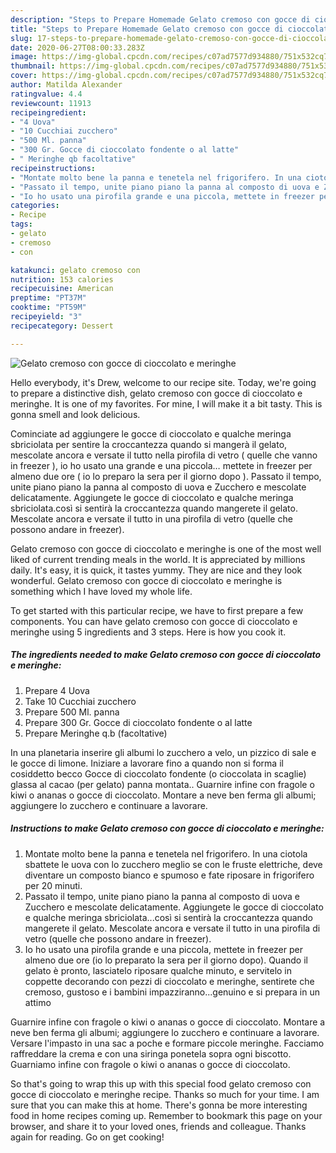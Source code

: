 ```yaml
---
description: "Steps to Prepare Homemade Gelato cremoso con gocce di cioccolato e meringhe"
title: "Steps to Prepare Homemade Gelato cremoso con gocce di cioccolato e meringhe"
slug: 17-steps-to-prepare-homemade-gelato-cremoso-con-gocce-di-cioccolato-e-meringhe
date: 2020-06-27T08:00:33.283Z
image: https://img-global.cpcdn.com/recipes/c07ad7577d934880/751x532cq70/gelato-cremoso-con-gocce-di-cioccolato-e-meringhe-recipe-main-photo.jpg
thumbnail: https://img-global.cpcdn.com/recipes/c07ad7577d934880/751x532cq70/gelato-cremoso-con-gocce-di-cioccolato-e-meringhe-recipe-main-photo.jpg
cover: https://img-global.cpcdn.com/recipes/c07ad7577d934880/751x532cq70/gelato-cremoso-con-gocce-di-cioccolato-e-meringhe-recipe-main-photo.jpg
author: Matilda Alexander
ratingvalue: 4.4
reviewcount: 11913
recipeingredient:
- "4 Uova"
- "10 Cucchiai zucchero"
- "500 Ml. panna"
- "300 Gr. Gocce di cioccolato fondente o al latte"
- " Meringhe qb facoltative"
recipeinstructions:
- "Montate molto bene la panna e tenetela nel frigorifero. In una ciotola sbattete le uova con lo zucchero meglio se con le fruste elettriche, deve diventare un composto bianco e spumoso e fate riposare in frigorifero per 20 minuti."
- "Passato il tempo, unite piano piano la panna al composto di uova e Zucchero e mescolate delicatamente. Aggiungete le gocce di cioccolato e qualche meringa sbriciolata...così si sentirà la croccantezza quando mangerete il gelato. Mescolate ancora e versate il tutto in una pirofila di vetro (quelle che possono andare in freezer)."
- "Io ho usato una pirofila grande e una piccola, mettete in freezer per almeno due ore (io lo preparato la sera per il giorno dopo). Quando il gelato è pronto, lasciatelo riposare qualche minuto, e servitelo in coppette decorando con pezzi di cioccolato e meringhe, sentirete che cremoso, gustoso e i bambini impazziranno...genuino e si prepara in un attimo"
categories:
- Recipe
tags:
- gelato
- cremoso
- con

katakunci: gelato cremoso con 
nutrition: 153 calories
recipecuisine: American
preptime: "PT37M"
cooktime: "PT59M"
recipeyield: "3"
recipecategory: Dessert

---
```



![Gelato cremoso con gocce di cioccolato e meringhe](https://img-global.cpcdn.com/recipes/c07ad7577d934880/751x532cq70/gelato-cremoso-con-gocce-di-cioccolato-e-meringhe-recipe-main-photo.jpg)

Hello everybody, it's Drew, welcome to our recipe site. Today, we're going to prepare a distinctive dish, gelato cremoso con gocce di cioccolato e meringhe. It is one of my favorites. For mine, I will make it a bit tasty. This is gonna smell and look delicious.

Cominciate ad aggiungere le gocce di cioccolato e qualche meringa sbriciolata per sentire la croccantezza quando si mangerà il gelato, mescolate ancora e versate il tutto nella pirofila di vetro ( quelle che vanno in freezer ), io ho usato una grande e una piccola… mettete in freezer per almeno due ore ( io lo preparo la sera per il giorno dopo ). Passato il tempo, unite piano piano la panna al composto di uova e Zucchero e mescolate delicatamente. Aggiungete le gocce di cioccolato e qualche meringa sbriciolata.così si sentirà la croccantezza quando mangerete il gelato. Mescolate ancora e versate il tutto in una pirofila di vetro (quelle che possono andare in freezer).

Gelato cremoso con gocce di cioccolato e meringhe is one of the most well liked of current trending meals in the world. It is appreciated by millions daily. It's easy, it is quick, it tastes yummy. They are nice and they look wonderful. Gelato cremoso con gocce di cioccolato e meringhe is something which I have loved my whole life.


To get started with this particular recipe, we have to first prepare a few components. You can have gelato cremoso con gocce di cioccolato e meringhe using 5 ingredients and 3 steps. Here is how you cook it.

<!--inarticleads1-->

##### The ingredients needed to make Gelato cremoso con gocce di cioccolato e meringhe:

1. Prepare 4 Uova
1. Take 10 Cucchiai zucchero
1. Prepare 500 Ml. panna
1. Prepare 300 Gr. Gocce di cioccolato fondente o al latte
1. Prepare  Meringhe q.b (facoltative)


In una planetaria inserire gli albumi lo zucchero a velo, un pizzico di sale e le gocce di limone. Iniziare a lavorare fino a quando non si forma il cosiddetto becco Gocce di cioccolato fondente (o cioccolata in scaglie) glassa al cacao (per gelato) panna montata.. Guarnire infine con fragole o kiwi o ananas o gocce di cioccolato. Montare a neve ben ferma gli albumi; aggiungere lo zucchero e continuare a lavorare. 

<!--inarticleads2-->

##### Instructions to make Gelato cremoso con gocce di cioccolato e meringhe:

1. Montate molto bene la panna e tenetela nel frigorifero. In una ciotola sbattete le uova con lo zucchero meglio se con le fruste elettriche, deve diventare un composto bianco e spumoso e fate riposare in frigorifero per 20 minuti.
1. Passato il tempo, unite piano piano la panna al composto di uova e Zucchero e mescolate delicatamente. Aggiungete le gocce di cioccolato e qualche meringa sbriciolata...così si sentirà la croccantezza quando mangerete il gelato. Mescolate ancora e versate il tutto in una pirofila di vetro (quelle che possono andare in freezer).
1. Io ho usato una pirofila grande e una piccola, mettete in freezer per almeno due ore (io lo preparato la sera per il giorno dopo). Quando il gelato è pronto, lasciatelo riposare qualche minuto, e servitelo in coppette decorando con pezzi di cioccolato e meringhe, sentirete che cremoso, gustoso e i bambini impazziranno...genuino e si prepara in un attimo


Guarnire infine con fragole o kiwi o ananas o gocce di cioccolato. Montare a neve ben ferma gli albumi; aggiungere lo zucchero e continuare a lavorare. Versare l&#39;impasto in una sac a poche e formare piccole meringhe. Facciamo raffreddare la crema e con una siringa ponetela sopra ogni biscotto. Guarniamo infine con fragole o kiwi o ananas o gocce di cioccolato. 

So that's going to wrap this up with this special food gelato cremoso con gocce di cioccolato e meringhe recipe. Thanks so much for your time. I am sure that you can make this at home. There's gonna be more interesting food in home recipes coming up. Remember to bookmark this page on your browser, and share it to your loved ones, friends and colleague. Thanks again for reading. Go on get cooking!
